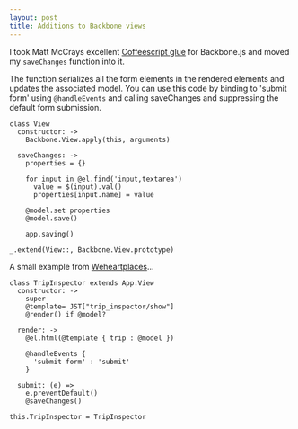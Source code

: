 ```yaml
---
layout: post
title: Additions to Backbone views
---
```


I took Matt McCrays excellent [Coffeescript glue](http://mattmccray.blogspot.com/2010/10/using-backbonejs-in-coffeescript.html?spref=tw) for Backbone.js and moved my `saveChanges` function into it.

The function serializes all the form elements in the rendered elements and updates the associated model. You can use this code by binding to 'submit form' using `@handleEvents` and calling saveChanges and suppressing the default form submission.

    class View
      constructor: ->
        Backbone.View.apply(this, arguments)

      saveChanges: ->
        properties = {}

        for input in @el.find('input,textarea')
          value = $(input).val()
          properties[input.name] = value

        @model.set properties
        @model.save()

        app.saving()

    _.extend(View::, Backbone.View.prototype)

A small example from [Weheartplaces](http://weheartplaces.com/)...

    class TripInspector extends App.View
      constructor: ->
        super
        @template= JST["trip_inspector/show"] 
        @render() if @model?

      render: ->
        @el.html(@template { trip : @model })

        @handleEvents {
          'submit form' : 'submit'
        }

      submit: (e) =>
        e.preventDefault()
        @saveChanges()
    
    this.TripInspector = TripInspector
